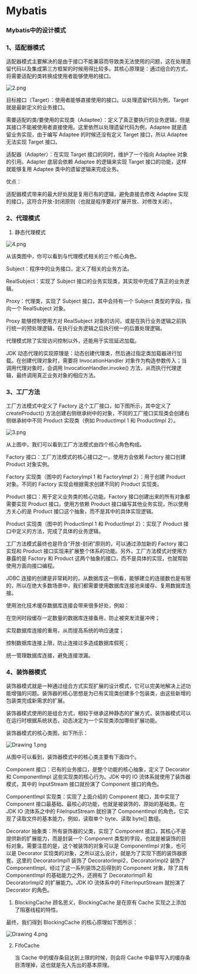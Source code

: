 # Mybatis 

### Mybatis中的设计模式

### 1、适配器模式

适配器模式主要解决的是由于接口不能兼容而导致类无法使用的问题，这在处理遗留代码以及集成第三方框架的时候用得比较多。其核心原理是：通过组合的方式，将需要适配的类转换成使用者能够使用的接口。

![2.png](https://s0.lgstatic.com/i/image6/M00/03/97/Cgp9HWAfYoOAKO6lAAEyIgsMVKA161.png)

目标接口（Target）：使用者能够直接使用的接口。以处理遗留代码为例，Target 就是最新定义的业务接口。

需要适配的类/要使用的实现类（Adaptee）：定义了真正要执行的业务逻辑，但是其接口不能被使用者直接使用。这里依然以处理遗留代码为例，Adaptee 就是遗留业务实现，由于编写 Adaptee 的时候还没有定义 Target 接口，所以 Adaptee 无法实现 Target 接口。

适配器（Adapter）：在实现 Target 接口的同时，维护了一个指向 Adaptee 对象的引用。Adapter 底层会依赖 Adaptee 的逻辑来实现 Target 接口的功能，这样就能够复用 Adaptee 类中的遗留逻辑来完成业务。

优点：

适配器模式带来的最大好处就是复用已有的逻辑，避免直接去修改 Adaptee 实现的接口，这符合开放-封闭原则（也就是程序要对扩展开放、对修改关闭）。

### 2、代理模式

1. 静态代理模式

![4.png](https://s0.lgstatic.com/i/image6/M00/03/97/Cgp9HWAfYrOAWv7JAAD2hkpzuWw664.png)

从该类图中，你可以看到与代理模式相关的三个核心角色。

Subject：程序中的业务接口，定义了相关的业务方法。

RealSubject：实现了 Subject 接口的业务实现类，其实现中完成了真正的业务逻辑。

Proxy：代理类，实现了 Subject 接口，其中会持有一个 Subject 类型的字段，指向一个 RealSubject 对象。



Proxy 能够控制使用方对 RealSubject 对象的访问，或是在执行业务逻辑之前执行统一的预处理逻辑，在执行业务逻辑之后执行统一的后置处理逻辑。

代理模式除了实现访问控制以外，还能用于实现延迟加载。



JDK 动态代理的实现原理是：动态创建代理类，然后通过指定类加载器进行加载。在创建代理对象时，需要将 InvocationHandler 对象作为构造参数传入；当调用代理对象时，会调用 InvocationHandler.invoke() 方法，从而执行代理逻辑，最终调用真正业务对象的相应方法。



### 3、工厂方法

工厂方法模式中定义了 Factory 这个工厂接口，如下图所示，其中定义了 createProduct() 方法创建右侧继承树中的对象，不同的工厂接口实现类会创建右侧继承树中不同 Product 实现类（例如 ProductImpl 1 和 ProductImpl 2）。

![3.png](https://s0.lgstatic.com/i/image6/M01/04/52/CioPOWApSqKAQyYyAAD_0kpOQec437.png)

从上图中，我们可以看到工厂方法模式由四个核心角色构成。

Factory 接口：工厂方法模式的核心接口之一。使用方会依赖 Factory 接口创建 Product 对象实例。

Factory 实现类（图中的 FactoryImpl 1 和 FactoryImpl 2）：用于创建 Product 对象。不同的 Factory 实现会根据需求创建不同的 Product 实现类。

Product 接口：用于定义业务类的核心功能。Factory 接口创建出来的所有对象都需要实现 Product 接口。使用方依赖 Product 接口编写其他业务实现，所以使用方关心的是 Product 接口这个抽象，而不是其中的具体实现逻辑。

Product 实现类（图中的 ProductImpl 1 和 ProductImpl 2）：实现了 Product 接口中定义的方法，完成了具体的业务逻辑。

工厂方法模式最终也是符合“开放-封闭”原则的，可以通过添加新的 Factory 接口实现和 Product 接口实现来扩展整个体系的功能。另外，工厂方法模式对使用方暴露的是 Factory 和 Product 这两个抽象的接口，而不是具体的实现，也就帮助使用方面向接口编程。





JDBC 连接的创建是非常耗时的，从数据库这一侧看，能够建立的连接数也是有限的，所以在绝大多数场景中，我们都需要使用数据库连接池来缓存、复用数据库连接。

使用池化技术缓存数据库连接会带来很多好处，例如：

在空闲时段缓存一定数量的数据库连接备用，防止被突发流量冲垮；

实现数据库连接的重用，从而提高系统的响应速度；

控制数据库连接上限，防止连接过多造成数据库假死；

统一管理数据库连接，避免连接泄漏。



### 4、装饰器模式

装饰器模式就是一种通过组合方式实现扩展的设计模式，它可以完美地解决上述功能增强的问题。装饰器的核心思想是为已有实现类创建多个包装类，由这些新增的包装类完成新需求的扩展。

装饰器模式使用的是组合方式，相较于继承这种静态的扩展方式，装饰器模式可以在运行时根据系统状态，动态决定为一个实现类添加哪些扩展功能。

装饰器模式的核心类图，如下所示：

![Drawing 1.png](https://s0.lgstatic.com/i/image6/M01/05/74/Cgp9HWAwwdGAWEZ4AAG1zgT1MQM431.png)

从图中可以看到，装饰器模式中的核心类主要有下面四个。

Component 接口：已有的业务接口，是整个功能的核心抽象，定义了 Decorator 和 ComponentImpl 这些实现类的核心行为。JDK 中的 IO 流体系就使用了装饰器模式，其中的 InputStream 接口就扮演了 Component 接口的角色。

ComponentImpl 实现类：实现了上面介绍的 Component 接口，其中实现了 Component 接口最基础、最核心的功能，也就是被装饰的、原始的基础类。在 JDK IO 流体系之中的 FileInputStream 就扮演了 ComponentImpl 的角色，它实现了读取文件的基本能力，例如，读取单个 byte、读取 byte[] 数组。

Decorator 抽象类：所有装饰器的父类，实现了 Component 接口，其核心不是提供新的扩展能力，而是封装一个 Component 类型的字段，也就是被装饰的目标对象。需要注意的是，这个被装饰的对象可以是 ComponentImpl 对象，也可以是 Decorator 实现类的对象，之所以这么设计，就是为了实现下图的装饰器嵌套。这里的 DecoratorImpl1 装饰了 DecoratorImpl2，DecoratorImpl2 装饰了 ComponentImpl，经过了这一系列装饰之后得到的 Component 对象，除了具有 ComponentImpl 的基础能力之外，还拥有了 DecoratorImpl1 和 DecoratorImpl2 的扩展能力。JDK IO 流体系中的 FilterInputStream 就扮演了 Decorator 的角色。



1. BlockingCache
顾名思义，BlockingCache 是在原有 Cache 实现之上添加了阻塞线程的特性。

最终，我们得到 BlockingCache 的核心原理如下图所示：

![Drawing 4.png](https://s0.lgstatic.com/i/image6/M00/05/72/CioPOWAwwimAGb51AAJd328lR7k035.png)

2. FifoCache

   当 Cache 中的缓存条目达到上限的时候，则会将 Cache 中最早写入的缓存条目清理掉，这也就是先入先出的基本原理。